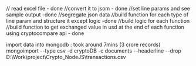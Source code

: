// read excel file - done
//convert it to jsom - done
//set line params and see sample output -done
//segregate json data 
//build function for each type of line param and structure it except logic -done
//build logic for each function
//build function to get exchanged value in usd at the end of each function using cryptocompare api - done







import data into mongodb : took around 7mins (3 crore records)
mongoimport --type csv -d cryptoDB -c documents --headerline --drop D:\Work\project\Crypto_NodeJS\transactions.csv

